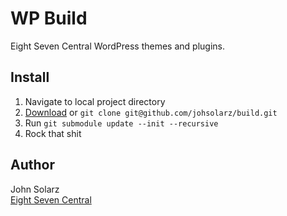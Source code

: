 WP Build
========

Eight Seven Central WordPress themes and plugins.

Install
-------

1. Navigate to local project directory
2. [Download](https://github.com/johnsolarz/wp-build/zipball/master) or `git clone git@github.com/johsolarz/build.git`
3. Run `git submodule update --init --recursive`
4. Rock that shit

Author
------

John Solarz<br>
[Eight Seven Central](http://eightsevencentral.com)
